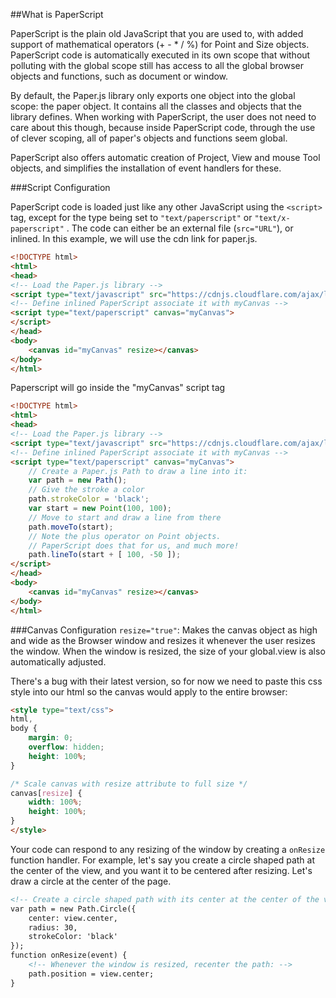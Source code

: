 ##What is PaperScript

PaperScript is the plain old JavaScript that you are used to, with added support of mathematical operators (+ - * / %) for Point and Size objects. PaperScript code is automatically executed in its own scope that without polluting with the global scope still has access to all the global browser objects and functions, such as document or window.

By default, the Paper.js library only exports one object into the global scope: the paper object. It contains all the classes and objects that the library defines. When working with PaperScript, the user does not need to care about this though, because inside PaperScript code, through the use of clever scoping, all of paper's objects and functions seem global.

PaperScript also offers automatic creation of Project, View and mouse Tool objects, and simplifies the installation of event handlers for these.

###Script Configuration

PaperScript code is loaded just like any other JavaScript using the `<script>` tag, except for the type being set to `"text/paperscript"` or `"text/x-paperscript"` . The code can either be an external file (`src="URL"`), or inlined. In this example, we will use the cdn link for paper.js.

```html
<!DOCTYPE html>
<html>
<head>
<!-- Load the Paper.js library -->
<script type="text/javascript" src="https://cdnjs.cloudflare.com/ajax/libs/paper.js/0.9.22/paper-full.min.js"></script>
<!-- Define inlined PaperScript associate it with myCanvas -->
<script type="text/paperscript" canvas="myCanvas">
</script>
</head>
<body>
	<canvas id="myCanvas" resize></canvas>
</body>
</html>
```

Paperscript will go inside the "myCanvas" script tag
```html
<!DOCTYPE html>
<html>
<head>
<!-- Load the Paper.js library -->
<script type="text/javascript" src="https://cdnjs.cloudflare.com/ajax/libs/paper.js/0.9.22/paper-full.min.js"></script>
<!-- Define inlined PaperScript associate it with myCanvas -->
<script type="text/paperscript" canvas="myCanvas">
	// Create a Paper.js Path to draw a line into it:
	var path = new Path();
	// Give the stroke a color
	path.strokeColor = 'black';
	var start = new Point(100, 100);
	// Move to start and draw a line from there
	path.moveTo(start);
	// Note the plus operator on Point objects.
	// PaperScript does that for us, and much more!
	path.lineTo(start + [ 100, -50 ]);
</script>
</head>
<body>
	<canvas id="myCanvas" resize></canvas>
</body>
</html>
``` 

###Canvas Configuration
`resize="true"`: Makes the canvas object as high and wide as the Browser window and resizes it whenever the user resizes the window. When the window is resized, the size of your global.view is also automatically adjusted. 

There's a bug with their latest version, so for now we need to paste this css style into our html so the canvas would apply to the entire browser:

```html
<style type="text/css">
html,
body {
    margin: 0;
    overflow: hidden;
    height: 100%;
}

/* Scale canvas with resize attribute to full size */
canvas[resize] {
    width: 100%;
    height: 100%;
}
</style>
```

Your code can respond to any resizing of the window by creating a `onResize` function handler. For example, let's say you create a circle shaped path at the center of the view, and you want it to be centered after resizing. Let's draw a circle at the center of the page.

```html
<!-- Create a circle shaped path with its center at the center of the view and a radius of 30: -->
var path = new Path.Circle({
	center: view.center,
	radius: 30,
	strokeColor: 'black'
});
function onResize(event) {
	<!-- Whenever the window is resized, recenter the path: -->
	path.position = view.center;
}
```


